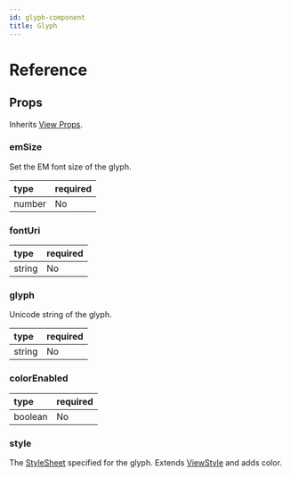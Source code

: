 ```yaml
---
id: glyph-component
title: Glyph
---
```


# Reference

## Props

Inherits [View Props](https://reactnative.dev/docs/view#props).

### emSize

Set the EM font size of the glyph.

| type | required |
|:--|:--|
| number | No |

### fontUri

| type | required |
|:--|:--|
| string | No |

### glyph

Unicode string of the glyph.

| type | required |
|:--|:--|
| string | No |

### colorEnabled

| type | required |
|:--|:--|
| boolean | No |

### style

The [StyleSheet](https://reactnative.dev/docs/stylesheet) specified for the glyph. Extends [ViewStyle](https://reactnative.dev/docs/view-style-props) and adds color.
